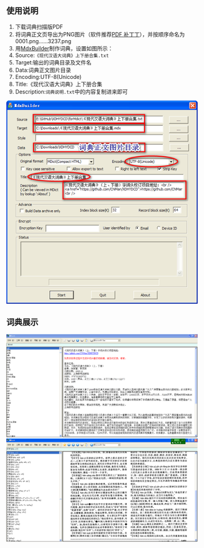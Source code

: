 ## 使用说明

1. 下载词典扫描版PDF
2. 将词典正文页导出为PNG图片（软件推荐[PDF 补丁丁](https://www.cnblogs.com/pdfpatcher/)），并按顺序命名为0001.png……3237.png
3. 用[MdxBuilder](https://www.mdict.cn/)制作词典，设置如图所示：
  1. Source:`《现代汉语大词典》上下册合集.txt`
  2. Target:输出的词典目录及文件名
  3. Data:词典正文图片目录
  4. Encoding:UTF-8(Unicode)
  5. Title:《现代汉语大词典》上下册合集
  6. Description:`词典说明.txt`中的内容复制进来即可

![mdxbuilder](mdxbuilder.png)

## 词典展示

![mdict1](mdict1.png)
![mdict2](mdict2.png)
